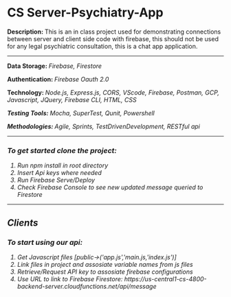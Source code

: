 # CS Server-Psychiatry-App

<p><b>Description: </b>This is an in class project used for demonstrating connections between server and client side code with firebase, this should not be used for any legal psychiatric consultation, this is a chat app application.</p>
<hr>
<b>Data Storage: </b><i>Firebase, Firestore</i>

<b>Authentication: </b><i>Firebase Oauth 2.0</i>

<b>Technology: </b><i>Node.js, Express.js, CORS, VScode, Firebase, Postman, GCP, Javascript, JQuery, Firebase CLI, HTML, CSS</li>

<b>Testing Tools: </b><i>Mocha, SuperTest, Qunit, Powershell</li>

<b>Methodologies: </b><i>Agile, Sprints, TestDrivenDevelopment, RESTful api</li>
<hr>
<h3>To get started clone the project: </h3>

<ol>
  <li>Run npm install in root directory</li>
  <li>Insert Api keys where needed</li>
  <li>Run Firebase Serve/Deploy</li>
  <li>Check Firebase Console to see new updated message queried to Firestore</li>
</ol>
<hr>
<h2>Clients</h2>

<h3>To start using our api: </h3>
<ol>
  <li>Get Javascript files [public->('app.js','main.js,'index.js')]</li>
  <li>Link files in project and assosiate variable names from js files</li>
  <li>Retrieve/Request API key to assosiate firebase configurations</li>
  <li>Use URL to link to Firebase Firestore: https://us-central1-cs-4800-backend-server.cloudfunctions.net/api/message </li>
</ol>
